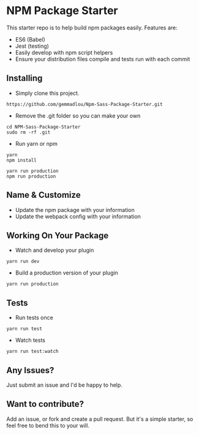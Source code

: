 # NPM Package Starter

This starter repo is to help build npm packages easily. Features are:

* ES6 (Babel)
* Jest (testing)
* Easily develop with npm script helpers
* Ensure your distribution files compile and tests run with each commit

## Installing

* Simply clone this project.

```shell
https://github.com/gemmadlou/Npm-Sass-Package-Starter.git
```

* Remove the .git folder so you can make your own

```shell
cd NPM-Sass-Package-Starter
sudo rm -rf .git
```

* Run yarn or npm

```shell
yarn
npm install

yarn run production
npm run production
```

## Name & Customize

* Update the npm package with your information
* Update the webpack config with your information

## Working On Your Package

* Watch and develop your plugin

```shell
yarn run dev
```

* Build a production version of your plugin

```shell
yarn run production
```

## Tests

* Run tests once

```
yarn run test
```

* Watch tests

```shell
yarn run test:watch
```

## Any Issues?

Just submit an issue and I'd be happy to help.

## Want to contribute?

Add an issue, or fork and create a pull request. But it's a simple starter,
so feel free to bend this to your will.